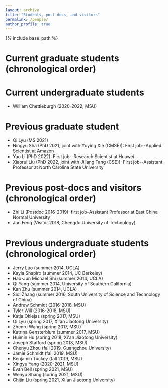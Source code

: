 ```yaml
---
layout: archive
title: "Students, post-docs, and visitors"
permalink: /people/
author_profile: true
---
```


{% include base_path %}

Current graduate students (chronological order)
======

Current undergraduate students
=====
* William Chettleburgh (2020-2022, MSU)

Previous graduate student
===== 
* Qi Lyu (MS 2021) 
* Ningyu Sha (PhD 2021, joint with Yuying Xie (CMSE)): First job--Applied Scientist at Amazon
* Yao Li (PhD 2022): First job--Research Scientist at Huawei
* Xiaorui Liu (PhD 2022, joint with Jiliang Tang (CSE)): First job--Assistant Professor at North Carolina State University


Previous post-docs and visitors (chronological order)
=====
* Zhi Li (Postdoc 2016-2019): first job–Assistant Professor at East China Normal University
* Jun Feng (Visitor 2018, Chengdu University of Technology)

Previous undergraduate students (chronological order)
=====
* Jerry Luo (summer 2014, UCLA)
* Kayla Shapiro (summer 2014, UC Berkeley)
* Hao-Jun Michael Shi (summer 2014, UCLA)
* Qi Yang (summer 2014, University of Southern California)
* Kan Zhu (summer 2014, UCLA)
* Siqi Zhang (summer 2016, South University of Science and Technology of China)
* Andrew Schmidt (2016-2018, MSU)
* Tyler Will (2016-2018, MSU)
* Katja Oklejas (spring 2017, MSU)
* Qi Lyu (spring 2017, Xi'an Jiaotong University)
* Zhenru Wang (spring 2017, MSU)
* Katrina Gensterblum (summer 2017, MSU)
* Huimin Hu (spring 2018, Xi'an Jiaotong University)
* Joseph Stafford (spring 2018, MSU)
* Chenyu Zhou (fall 2019, Guangzhou University)
* Jamie Schmidt (fall 2019, MSU)
* Benjamin Tuckey (fall 2019, MSU)
* Xingyu Yang (2020-2021, MSU)
* Evan Bell (spring 2021, MSU)
* Wenyu Shang (spring 2021, MSU)
* Chijin Liu (spring 2021, Xi'an Jiaotong University)

